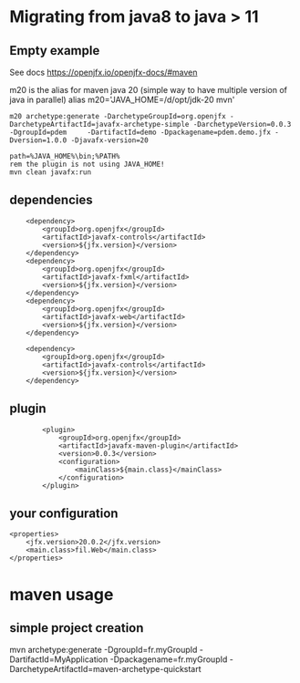 Migrating from java8 to java > 11
==================================


Empty example
-------------
See docs
https://openjfx.io/openjfx-docs/#maven


m20 is the alias for maven java 20 (simple way to have multiple version of java in parallel)
alias m20='JAVA_HOME=/d/opt/jdk-20 mvn'
   
    m20 archetype:generate -DarchetypeGroupId=org.openjfx -DarchetypeArtifactId=javafx-archetype-simple -DarchetypeVersion=0.0.3 -DgroupId=pdem     -DartifactId=demo -Dpackagename=pdem.demo.jfx -Dversion=1.0.0 -Djavafx-version=20
    
    path=%JAVA_HOME%\bin;%PATH%
    rem the plugin is not using JAVA_HOME!    
    mvn clean javafx:run
    
dependencies
---------

		<dependency>
            <groupId>org.openjfx</groupId>
            <artifactId>javafx-controls</artifactId>
            <version>${jfx.version}</version>
        </dependency>
        <dependency>
            <groupId>org.openjfx</groupId>
            <artifactId>javafx-fxml</artifactId>
            <version>${jfx.version}</version>
        </dependency>
        <dependency>
            <groupId>org.openjfx</groupId>
            <artifactId>javafx-web</artifactId>
            <version>${jfx.version}</version>
        </dependency>

		<dependency>
            <groupId>org.openjfx</groupId>
            <artifactId>javafx-controls</artifactId>
            <version>${jfx.version}</version>
        </dependency>

plugin
------
            <plugin>
                <groupId>org.openjfx</groupId>
                <artifactId>javafx-maven-plugin</artifactId>
                <version>0.0.3</version>
                <configuration>
                    <mainClass>${main.class}</mainClass>
                </configuration>
            </plugin>


your configuration
-------------------
	<properties>
		<jfx.version>20.0.2</jfx.version>
		<main.class>fil.Web</main.class>
	</properties>
   
   
maven usage
===========

simple project creation
-----------------------
mvn archetype:generate -DgroupId=fr.myGroupId -DartifactId=MyApplication -Dpackagename=fr.myGroupId -DarchetypeArtifactId=maven-archetype-quickstart
